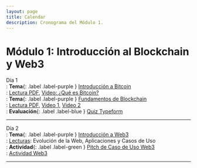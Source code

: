 ```yaml
---
layout: page
title: Calendar
description: Cronograma del Módulo 1.
---
```


# Módulo 1: Introducción al Blockchain y Web3

Día 1  
: **Tema**{: .label .label-purple } [Introducción a Bitcoin](#)  
  : [Lectura PDF](#), [Video: ¿Qué es Bitcoin?](https://www.youtube.com/watch?v=bBC-nXj3Ng4)  
: **Tema**{: .label .label-purple } [Fundamentos de Blockchain](#)  
  : [Lectura PDF](#), [Video 1](https://www.youtube.com/watch?v=m2K8cjHV1VY), [Video 2](https://www.youtube.com/watch?v=q-Amim7sGco)  
: **Evaluación**{: .label .label-blue } [Quiz Typeform](https://form.typeform.com/to/jyRkTk6Y)

---

Día 2  
: **Tema**{: .label .label-purple } [Introducción a Web3](#)  
  : [Lecturas](#): Evolución de la Web, Aplicaciones y Casos de Uso  
: **Actividad**{: .label .label-green } [Pitch de Caso de Uso Web3](#)  
  : [Actividad Web3](#modulo1-actividad)

---

